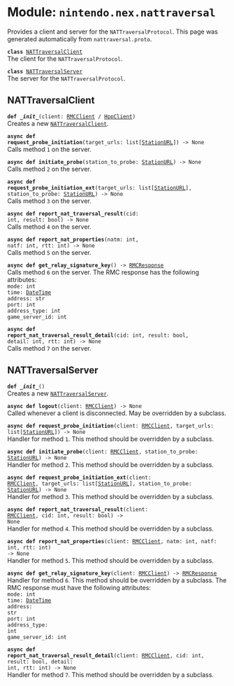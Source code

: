 
# Module: <code>nintendo.nex.nattraversal</code>

Provides a client and server for the `NATTraversalProtocol`. This page was generated automatically from `nattraversal.proto`.

<code>**class** [NATTraversalClient](#nattraversalclient)</code><br>
<span class="docs">The client for the `NATTraversalProtocol`.</span>

<code>**class** [NATTraversalServer](#nattraversalserver)</code><br>
<span class="docs">The server for the `NATTraversalProtocol`.</span>

## NATTraversalClient
<code>**def _\_init__**(client: [RMCClient](rmc.md#rmcclient) / [HppClient](hpp.md#hppclient))</code><br>
<span class="docs">Creates a new [`NATTraversalClient`](#nattraversalclient).</span>

<code>**async def request_probe_initiation**(target_urls: list[[StationURL](common.md#stationurl)]) -> None</code><br>
<span class="docs">Calls method `1` on the server.</span>

<code>**async def initiate_probe**(station_to_probe: [StationURL](common.md#stationurl)) -> None</code><br>
<span class="docs">Calls method `2` on the server.</span>

<code>**async def request_probe_initiation_ext**(target_urls: list[[StationURL](common.md#stationurl)], station_to_probe: [StationURL](common.md#stationurl)) -> None</code><br>
<span class="docs">Calls method `3` on the server.</span>

<code>**async def report_nat_traversal_result**(cid: int, result: bool) -> None</code><br>
<span class="docs">Calls method `4` on the server.</span>

<code>**async def report_nat_properties**(natm: int, natf: int, rtt: int) -> None</code><br>
<span class="docs">Calls method `5` on the server.</span>

<code>**async def get_relay_signature_key**() -> [RMCResponse](common.md)</code><br>
<span class="docs">Calls method `6` on the server. The RMC response has the following attributes:<br>
<span class="docs">
<code>mode: int</code><br>
<code>time: [DateTime](common.md#datetime)</code><br>
<code>address: str</code><br>
<code>port: int</code><br>
<code>address_type: int</code><br>
<code>game_server_id: int</code><br>
</span>
</span>

<code>**async def report_nat_traversal_result_detail**(cid: int, result: bool, detail: int, rtt: int) -> None</code><br>
<span class="docs">Calls method `7` on the server.</span>

## NATTraversalServer
<code>**def _\_init__**()</code><br>
<span class="docs">Creates a new [`NATTraversalServer`](#nattraversalserver).</span>

<code>**async def logout**(client: [RMCClient](rmc.md#rmcclient)) -> None</code><br>
<span class="docs">Called whenever a client is disconnected. May be overridden by a subclass.</span>

<code>**async def request_probe_initiation**(client: [RMCClient](rmc.md#rmcclient), target_urls: list[[StationURL](common.md#stationurl)]) -> None</code><br>
<span class="docs">Handler for method `1`. This method should be overridden by a subclass.</span>

<code>**async def initiate_probe**(client: [RMCClient](rmc.md#rmcclient), station_to_probe: [StationURL](common.md#stationurl)) -> None</code><br>
<span class="docs">Handler for method `2`. This method should be overridden by a subclass.</span>

<code>**async def request_probe_initiation_ext**(client: [RMCClient](rmc.md#rmcclient), target_urls: list[[StationURL](common.md#stationurl)], station_to_probe: [StationURL](common.md#stationurl)) -> None</code><br>
<span class="docs">Handler for method `3`. This method should be overridden by a subclass.</span>

<code>**async def report_nat_traversal_result**(client: [RMCClient](rmc.md#rmcclient), cid: int, result: bool) -> None</code><br>
<span class="docs">Handler for method `4`. This method should be overridden by a subclass.</span>

<code>**async def report_nat_properties**(client: [RMCClient](rmc.md#rmcclient), natm: int, natf: int, rtt: int) -> None</code><br>
<span class="docs">Handler for method `5`. This method should be overridden by a subclass.</span>

<code>**async def get_relay_signature_key**(client: [RMCClient](rmc.md#rmcclient)) -> [RMCResponse](common.md)</code><br>
<span class="docs">Handler for method `6`. This method should be overridden by a subclass. The RMC response must have the following attributes:<br>
<span class="docs">
<code>mode: int</code><br>
<code>time: [DateTime](common.md#datetime)</code><br>
<code>address: str</code><br>
<code>port: int</code><br>
<code>address_type: int</code><br>
<code>game_server_id: int</code><br>
</span>
</span>

<code>**async def report_nat_traversal_result_detail**(client: [RMCClient](rmc.md#rmcclient), cid: int, result: bool, detail: int, rtt: int) -> None</code><br>
<span class="docs">Handler for method `7`. This method should be overridden by a subclass.</span>

